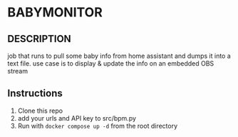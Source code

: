 # BABYMONITOR

## DESCRIPTION
job that runs to pull some baby info from home assistant and dumps it into a text file. use case is to display & update the info on an embedded OBS stream

## Instructions
1. Clone this repo
2. add your urls and API key to src/bpm.py
3. Run with `docker compose up -d` from the root directory

